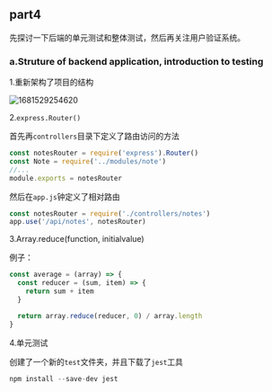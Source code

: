 ## part4

先探讨一下后端的单元测试和整体测试，然后再关注用户验证系统。

### a.Struture of backend application, introduction to testing 

1.重新架构了项目的结构

![1681529254620](./../../../%E6%96%87%E6%A1%A3/WeChat%20Files/WeChat%20Files/wxid_erk7dgv493wp12/FileStorage/Temp/1681529254620.png)

2.`express.Router()`

首先再`controllers`目录下定义了路由访问的方法

```js
const notesRouter = require('express').Router()
const Note = require('../modules/note')
//...
module.exports = notesRouter
```

然后在`app.js`钟定义了相对路由

```js
const notesRouter = require('./controllers/notes')
app.use('/api/notes', notesRouter)
```

3.Array.reduce(function, initialvalue)

例子：

```js
const average = (array) => {
  const reducer = (sum, item) => {
    return sum + item
  }

  return array.reduce(reducer, 0) / array.length
}
```



4.单元测试

创建了一个新的`test`文件夹，并且下载了`jest`工具

```js
npm install --save-dev jest
```





